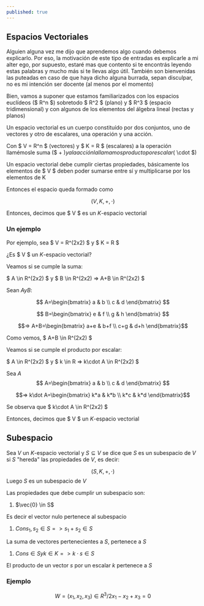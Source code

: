 ```yaml
---
published: true
---
```

## Espacios Vectoriales

Alguien alguna vez me dijo que aprendemos algo cuando debemos explicarlo. Por eso, la motivación de este tipo de entradas es explicarle a mi alter ego, por supuesto, estaré mas que contento si te encontrás leyendo estas palabras y mucho más si te llevas algo útil. También son bienvenidas las puteadas en caso de que haya dicho alguna burrada, sepan disculpar, no es mi intención ser docente (al menos por el momento)

Bien, vamos a suponer que estamos familiarizados con los espacios euclídeos ($ R^n $) sobretodo $ R^2 $ (plano) y $ R^3 $ (espacio tridimensional) y con algunos de los elementos del álgebra lineal (rectas y planos)

Un espacio vectorial es un cuerpo constituído por dos conjuntos, uno de vectores y otro de escalares, una operación y una acción.

Con $ V = R^n $ (vectores) y $ K = R $ (escalares) a la operación llamémosle suma ($ + $)
y a la acción la llamamos producto por escalar ($ \cdot $)

Un espacio vectorial debe cumplir ciertas propiedades, básicamente los elementos de $ V $ deben poder sumarse entre sí y multiplicarse por los elementos de K

Entonces el espacio queda formado como

$$ (V, K, +, \cdot) \label{eq:spc}$$

Entonces, decimos que $ V $ es un $K$-espacio vectorial

### Un ejemplo

Por ejemplo, sea $ V = R^(2x2) $ y $ K = R $

¿Es $ V $ un $K$-espacio vectorial?

Veamos si se cumple la suma:

$ A \in R^(2x2) $ y $ B \in R^(2x2) => A+B \in R^(2x2) $

Sean $A y B$:

$$ A=\begin{bmatrix}
    a & b \\
	c & d
\end{bmatrix} $$

$$ B=\begin{bmatrix}
    e & f \\
	g & h
\end{bmatrix} $$

$$=> A+B=\begin{bmatrix}
              a+e & b+f \\
              c+g & d+h
\end{bmatrix}$$

Como vemos, $ A+B \in R^(2x2) $

Veamos si se cumple el producto por escalar:

$ A \in R^(2x2) $ y $ k \in R => k\cdot A \in R^(2x2) $

Sea $A$
$$ A=\begin{bmatrix}
    a & b \\
	c & d
\end{bmatrix} $$

$$=> k\dot A=\begin{bmatrix}
              k*a & k*b \\
              k*c & k*d
\end{bmatrix}$$

Se observa que $ k\cdot A \in R^(2x2) $

Entonces, decimos que $ V $ un $K$-espacio vectorial

## Subespacio

Sea $V$ un $K$-espacio vectorial y $S\subseteq V$ se dice que $S$ es un subespacio de $V$ si $S$ "hereda" las propiedades de $V$, es decir:

$$ (S, K, +, \cdot) $$ Luego $S$ es un subespacio de $V$

Las propiedades que debe cumplir un subespacio son:

1. $\vec{0} \in S$

Es decir el vector nulo pertenece al subespacio

1. $Con s_{1},s_{2} \in S => s_{1}+s_{2} \in S$

La suma de vectores pertenecientes a $S$, pertenece a $S$

1. $Con s \in S y k \in K => k\cdot s \in S$

El producto de un vector $s$ por un escalar $k$ pertenece a $S$

### Ejemplo

$$ W={(x_1, x_2, x_3) \in R^3 / 2x_1-x_2+x_3=0} $$









